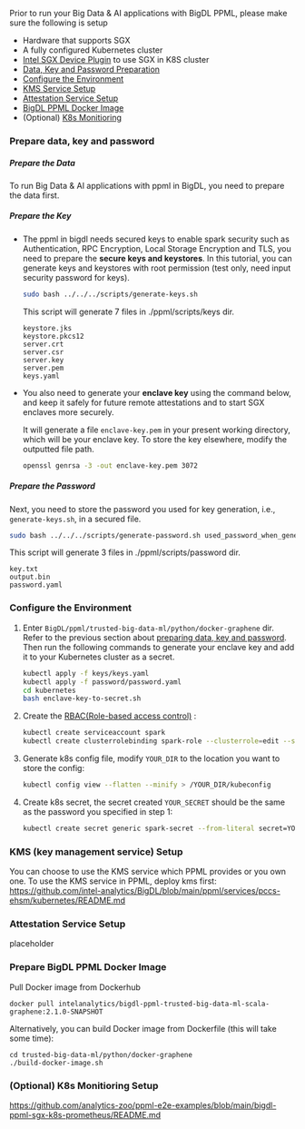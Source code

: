 Prior to run your Big Data & AI applications with BigDL PPML, please make sure the following is setup

* Hardware that supports SGX
* A fully configured Kubernetes cluster
* [Intel SGX Device Plugin](https://bigdl.readthedocs.io/en/latest/doc/PPML/QuickStart/deploy_intel_sgx_device_plugin_for_kubernetes.html) to use SGX in K8S cluster
* [Data, Key and Password Preparation](#prepare-data-key-and-password)
* [Configure the Environment](#configure-the-environment)
* [KMS Service Setup](kms-key-management-service-setup)
* [Attestation Service Setup](#attestation-service-setup)
* [BigDL PPML Docker Image](#prepare-bigdl-ppml-docker-image)
* (Optional) [K8s Monitioring](#optional-k8s-monitioring-setup)

### Prepare data, key and password
##### Prepare the Data
To run Big Data & AI applications with ppml in BigDL, you need to prepare the data first. 

##### Prepare the Key

  * The ppml in bigdl needs secured keys to enable spark security such as Authentication, RPC Encryption, Local Storage Encryption and TLS, you need to prepare the **secure keys and keystores**. In this tutorial, you can generate keys and keystores with root permission (test only, need input security password for keys).

      ```bash
      sudo bash ../../../scripts/generate-keys.sh
      ```
      This script will generate 7 files in ./ppml/scripts/keys dir.
      ```
      keystore.jks
      keystore.pkcs12
      server.crt
      server.csr
      server.key
      server.pem
      keys.yaml
      ```

  * You also need to generate your **enclave key** using the command below, and keep it safely for future remote attestations and to start SGX enclaves more securely.

      It will generate a file `enclave-key.pem` in your present working directory, which will be your enclave key. To store the key elsewhere, modify the outputted file path.

      ```bash
      openssl genrsa -3 -out enclave-key.pem 3072
      ```

##### Prepare the Password

  Next, you need to store the password you used for key generation, i.e., `generate-keys.sh`, in a secured file.

  ```bash
  sudo bash ../../../scripts/generate-password.sh used_password_when_generate_keys
  ```
  This script will generate 3 files in ./ppml/scripts/password dir.
  ```
  key.txt
  output.bin
  password.yaml
  ```
### Configure the Environment

1. Enter `BigDL/ppml/trusted-big-data-ml/python/docker-graphene` dir. Refer to the previous section about [preparing data, key and password](#prepare-data-key-and-password). Then run the following commands to generate your enclave key and add it to your Kubernetes cluster as a secret. 

    ```bash
    kubectl apply -f keys/keys.yaml
    kubectl apply -f password/password.yaml
    cd kubernetes
    bash enclave-key-to-secret.sh
    ```
2. Create the [RBAC(Role-based access control)](https://spark.apache.org/docs/latest/running-on-kubernetes.html#rbac) :

    ```bash
    kubectl create serviceaccount spark
    kubectl create clusterrolebinding spark-role --clusterrole=edit --serviceaccount=default:spark --namespace=default
    ```

3. Generate k8s config file, modify `YOUR_DIR` to the location you want to store the config:

    ```bash
    kubectl config view --flatten --minify > /YOUR_DIR/kubeconfig
    ```
4. Create k8s secret, the secret created `YOUR_SECRET` should be the same as the password you specified in step 1:

    ```bash
    kubectl create secret generic spark-secret --from-literal secret=YOUR_SECRET
    ```

### KMS (key management service) Setup
You can choose to use the KMS service which PPML provides or you own one.
To use the KMS service in PPML, deploy kms first: https://github.com/intel-analytics/BigDL/blob/main/ppml/services/pccs-ehsm/kubernetes/README.md

### Attestation Service Setup
placeholder





### Prepare BigDL PPML Docker Image

Pull Docker image from Dockerhub
```
docker pull intelanalytics/bigdl-ppml-trusted-big-data-ml-scala-graphene:2.1.0-SNAPSHOT
```
Alternatively, you can build Docker image from Dockerfile (this will take some time):
```
cd trusted-big-data-ml/python/docker-graphene
./build-docker-image.sh
```

### (Optional) K8s Monitioring Setup
https://github.com/analytics-zoo/ppml-e2e-examples/blob/main/bigdl-ppml-sgx-k8s-prometheus/README.md
